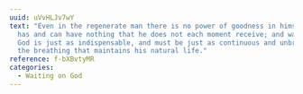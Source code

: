 ```yaml
---
uuid: uVvHLJv7wY
text: "Even in the regenerate man there is no power of goodness in himself: he
  has and can have nothing that he does not each moment receive; and waiting on
  God is just as indispensable, and must be just as continuous and unbroken, as
  the breathing that maintains his natural life."
reference: f-bXBvtyMR
categories:
  - Waiting on God
---
```

